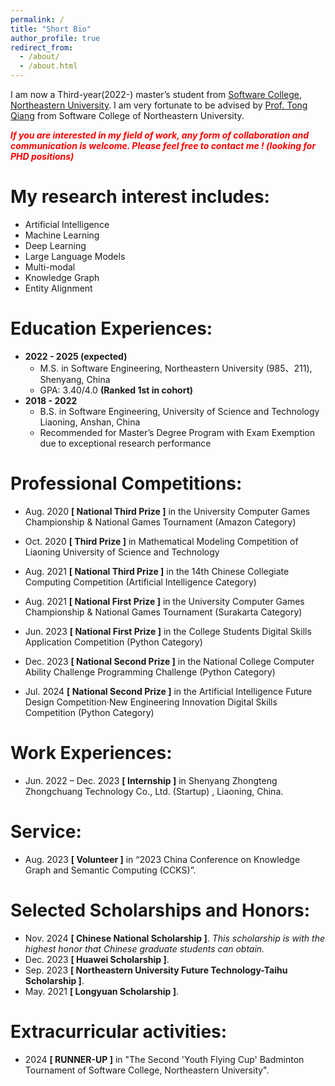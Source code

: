 ```yaml
---
permalink: /
title: "Short Bio"
author_profile: true
redirect_from: 
  - /about/
  - /about.html
---
```


I am now a Third-year(2022-) master’s student from [Software College](http://sc.neu.edu.cn/english/main.htm), [Northeastern University](https://english.neu.edu.cn/). I am very fortunate to be advised by [Prof. Tong Qiang](http://faculty.neu.edu.cn/tongq/en/index.htm) from Software College of Northeastern University. 

 <b><i><font color='red'>If you are interested in my field of work, any form of collaboration and communication is welcome. Please feel free to contact me ! (looking for PHD positions)</font> </i></b>

# My research interest includes:

- Artificial Intelligence
- Machine Learning
- Deep Learning
- Large Language Models
- Multi-modal
- Knowledge Graph
- Entity Alignment

# Education Experiences:

- **2022 - 2025 (expected)** 
  - M.S. in Software Engineering, Northeastern University (985、211), Shenyang, China
  - GPA: 3.40/4.0 **(Ranked 1st in cohort)**
- **2018 - 2022** 
  - B.S. in Software Engineering, University of Science and Technology Liaoning, Anshan, China
  - Recommended for Master’s Degree Program with Exam Exemption due to exceptional research performance

# Professional Competitions:

- Aug. 2020 **[ National Third Prize ]** in the University Computer Games Championship & National Games Tournament (Amazon Category)

- Oct. 2020 **[ Third Prize ]** in Mathematical Modeling Competition of Liaoning University of Science and Technology
- Aug. 2021 **[ National Third Prize ]** in the 14th Chinese Collegiate Computing Competition (Artificial Intelligence Category)
- Aug. 2021 **[ National First Prize ]** in the University Computer Games Championship & National Games Tournament (Surakarta Category)
- Jun. 2023 **[ National First Prize ]** in the College Students Digital Skills Application Competition (Python Category)
- Dec. 2023 **[ National Second Prize ]** in the National College Computer Ability Challenge Programming Challenge (Python Category)
- Jul. 2024 **[ National Second Prize ]** in the Artificial Intelligence Future Design Competition·New Engineering Innovation Digital Skills Competition (Python Category)	

# Work Experiences:

- Jun. 2022 – Dec. 2023 **[ Internship ]** in Shenyang Zhongteng Zhongchuang Technology Co., Ltd. (Startup) , Liaoning, China.

# Service:

- Aug. 2023 **[ Volunteer ]** in “2023 China Conference on Knowledge Graph and Semantic Computing (CCKS)”.

# Selected Scholarships and Honors:

- Nov. 2024 **[ Chinese National Scholarship ]**. *This scholarship is with the highest honor that Chinese graduate students can obtain.*
- Dec. 2023 **[ Huawei Scholarship ]**.
- Sep. 2023 **[ Northeastern University Future Technology-Taihu Scholarship ]**.
- May. 2021 **[ Longyuan Scholarship ]**.

# Extracurricular activities:

- 2024 **[ RUNNER-UP ]** in "The Second 'Youth Flying Cup' Badminton Tournament of Software College, Northeastern University".